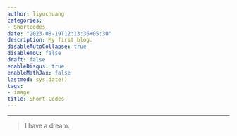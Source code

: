 ```yaml
---
author: liyuchuang
categories:
- Shortcodes
date: "2023-08-19T12:13:36+05:30"
description: My first blog.
disableAutoCollapse: true
disableToC: false
draft: false
enableDisqus: true
enableMathJax: false
lastmod: sys.date()
tags:
- image
title: Short Codes
---
```


------------------------------------------------------------------------

> I have a dream.
